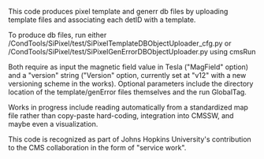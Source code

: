 This code produces pixel template and generr db files by uploading template files and associating each detID with a template.

To produce db files, run either /CondTools/SiPixel/test/SiPixelTemplateDBObjectUploader_cfg.py or /CondTools/SiPixel/test/SiPixelGenErrorDBObjectUploader.py using cmsRun

Both require as input the magnetic field value in Tesla ("MagField" option) and a "version" string ("Version" option, currently set at "v12" with a new versioning scheme in the works). Optional parameters include the directory location of the template/genError files themselves and the run GlobalTag.

Works in progress include reading automatically from a standardized map file rather than copy-paste hard-coding, integration into CMSSW, and maybe even a visualization.

This code is recognized as part of Johns Hopkins University's contribution to the CMS collaboration in the form of "service work".